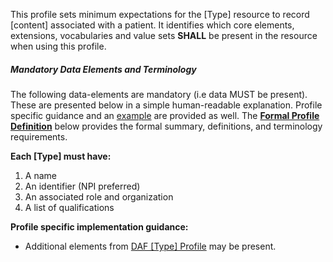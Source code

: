 This profile sets minimum expectations for the [Type] resource to record [content] associated with a patient. It identifies which core elements, extensions, vocabularies and value sets **SHALL** be present in the resource when using this profile. 


##### Mandatory Data Elements and Terminology


The following data-elements are mandatory (i.e data MUST be present). These are presented below in a simple human-readable explanation.  Profile specific guidance and an [example](#example) are provided as well.  The [**Formal Profile Definition**](#profile) below provides the  formal summary, definitions, and  terminology requirements.  

**Each [Type] must have:**

1.  A name
1.  An identifier (NPI preferred) 
1.  An associated role and organization
1.  A list of qualifications

**Profile specific implementation guidance:**
 
* Additional elements from [DAF [Type] Profile](daf-[type].html) may be present.
